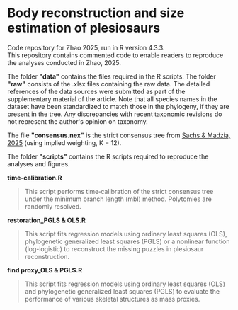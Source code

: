 # Body reconstruction and size estimation of plesiosaurs
Code repository for Zhao 2025, run in R version 4.3.3.  
This repository contains commented code to enable readers to reproduce the analyses conducted in Zhao, 2025.

The folder **"data"** contains the files required in the R scripts. The folder **"raw"** consists of the .xlsx files
containing the raw data. The detailed references of the data sources were submitted as part of the supplementary material of the article. Note that all species names in the dataset have been standardized to match those in the phylogeny, if they are present in the tree. Any discrepancies with recent taxonomic revisions do not represent the author's opinion on taxonomy.

The file **"consensus.nex"** is the strict consensus tree from [Sachs & Madzia, 2025](https://doi.org/10.7717/peerj.19665) (using implied weighting, K = 12).

The folder **"scripts"** contains the R scripts required to reproduce the analyses and figures.

**time-calibration.R**
>This script performs time‑calibration of the strict consensus tree under the minimum branch length (mbl) method. Polytomies are randomly resolved.

**restoration_PGLS & OLS.R**
>This script fits regression models using ordinary least squares (OLS), phylogenetic generalized least squares (PGLS)
>or a nonlinear function (log-logistic) to reconstruct the missing puzzles in plesiosaur reconstruction.

**find proxy_OLS & PGLS.R**
>This script fits regression models using ordinary least squares (OLS) and phylogenetic generalized least squares (PGLS)
>to evaluate the performance of various skeletal structures as mass proxies.
